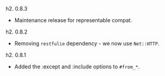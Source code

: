 h2. 0.8.3

* Maintenance release for representable compat.

h2. 0.8.2

* Removing `restfulie` dependency - we now use `Net::HTTP`.

h2. 0.8.1

* Added the :except and :include options to `#from_*`.
